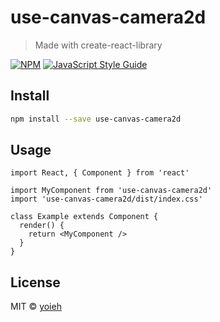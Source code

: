 # use-canvas-camera2d

> Made with create-react-library

[![NPM](https://img.shields.io/npm/v/use-canvas-camera2d.svg)](https://www.npmjs.com/package/use-canvas-camera2d) [![JavaScript Style Guide](https://img.shields.io/badge/code_style-standard-brightgreen.svg)](https://standardjs.com)

## Install

```bash
npm install --save use-canvas-camera2d
```

## Usage

```tsx
import React, { Component } from 'react'

import MyComponent from 'use-canvas-camera2d'
import 'use-canvas-camera2d/dist/index.css'

class Example extends Component {
  render() {
    return <MyComponent />
  }
}
```

## License

MIT © [yoieh](https://github.com/yoieh)
